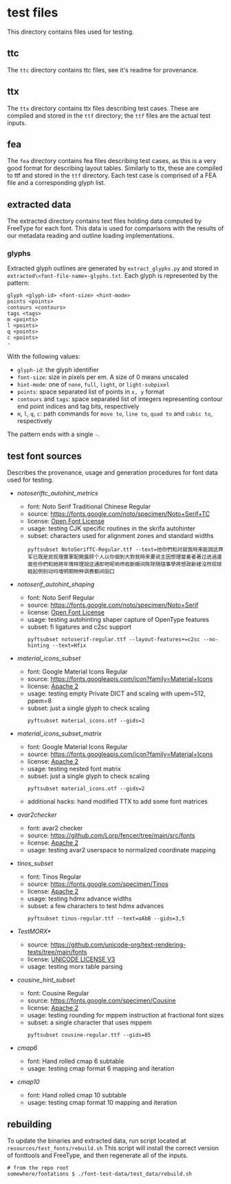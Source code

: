 # test files

This directory contains files used for testing.

## ttc

The `ttc` directory contains ttc files, see it's readme for provenance.

## ttx

The `ttx` directory contains ttx files describing test cases. These are compiled
and stored in the `ttf` directory; the `ttf` files are the actual test inputs.

## fea

The `fea` directory contains fea files describing test cases, as this is a
very good format for describing layout tables. Similarly to ttx,
these are compiled to ttf and stored in the `ttf` directory. Each test case is
comprised of a FEA file and a corresponding glyph list.

## extracted data
The extracted directory contains text files holding data computed by FreeType
for each font. This data is used for comparisons with the results of our 
metadata reading and outline loading implementations.

### glyphs
Extracted glyph outlines are generated by `extract_glyphs.py` and stored in 
`extracted\<font-file-name>-glyphs.txt`. Each glyph is represented by the pattern:

```
glyph <glyph-id> <font-size> <hint-mode>
points <points>
contours <contours>
tags <tags>
m <points>
l <points>
q <points>
c <points>
-
```

With the following values:
* `glyph-id`: the glyph identifier
* `font-size`: size in pixels per em. A size of 0 means unscaled
* `hint-mode`: one of `none`, `full`, `light`, or `light-subpixel`
* `points`: space separated list of points in `x, y` format
* `contours` and `tags`: space separated list of integers representing contour end point 
    indices and tag bits, respectively
* `m`, `l`, `q`, `c`: path commands for `move to`, `line to`, `quad to` and `cubic to`, 
    respectively

The pattern ends with a single `-`.

## test font sources
Describes the provenance, usage and generation procedures for font data used for testing.

* _notoseriftc_autohint_metrics_
  * font: Noto Serif Traditional Chinese Regular
  * source: https://fonts.google.com/noto/specimen/Noto+Serif+TC
  * license: [Open Font License][OFL]
  * usage: testing CJK specific routines in the skrifa autohinter
  * subset: characters used for alignment zones and standard widths
    ```shell
    pyftsubset NotoSerifTC-Regular.ttf --text=他你們和对就我時来能說这齊军已既是民现理置軍配開露顾个人以你個到大對我時来要说主因想理當着者著过进過還面些你們和她將年情样理說这通即吧呢响师收斷眼间陈除随隨事學將想政新樣沒然现球經起例别动吗增明期物种调费都间田囗
    ```

* _notoserif_autohint_shaping_
  * font: Noto Serif Regular
  * source: https://fonts.google.com/noto/specimen/Noto+Serif
  * license: [Open Font License][OFL]
  * usage: testing autohinting shaper capture of OpenType features
  * subset: fi ligatures and c2sc support
    ```shell
    pyftsubset notoserif-regular.ttf --layout-features+=c2sc --no-hinting --text=Hfix
    ```

* _material_icons_subset_
  * font: Google Material Icons Regular
  * source: https://fonts.googleapis.com/icon?family=Material+Icons
  * license: [Apache 2][Apache2]
  * usage: testing empty Private DICT and scaling with upem=512, ppem=8
  * subset: just a single glyph to check scaling
    ```shell
    pyftsubset material_icons.otf --gids=2
    ```

* _material_icons_subset_matrix_
  * font: Google Material Icons Regular
  * source: https://fonts.googleapis.com/icon?family=Material+Icons
  * license: [Apache 2][Apache2]
  * usage: testing nested font matrix
  * subset: just a single glyph to check scaling
    ```shell
    pyftsubset material_icons.otf --gids=2
    ```
  * additional hacks: hand modified TTX to add some font matrices

* _avar2checker_
  * font: avar2 checker
  * source: https://github.com/Lorp/fencer/tree/main/src/fonts
  * license: [Apache 2][Apache2]
  * usage: testing avar2 userspace to normalized coordinate mapping

* _tinos_subset_
  * font: Tinos Regular
  * source: https://fonts.google.com/specimen/Tinos
  * license: [Apache 2][Apache2]
  * usage: testing hdmx advance widths
  * subset: a few characters to test hdmx advances
    ```shell
    pyftsubset tinos-regular.ttf --text=aAbB --gids=3,5
    ```
* _TestMORX*_
  * source: https://github.com/unicode-org/text-rendering-tests/tree/main/fonts
  * license: [UNICODE LICENSE V3](Unicode3)
  * usage: testing morx table parsing

* _cousine_hint_subset_
  * font: Cousine Regular
  * source: https://fonts.google.com/specimen/Cousine
  * license: [Apache 2][Apache2]
  * usage: testing rounding for mppem instruction at fractional font sizes
  * subset: a single character that uses mppem
    ```shell
    pyftsubset cousine-regular.ttf --gids=85
    ```
* _cmap6_
  * font: Hand rolled cmap 6 subtable
  * usage: testing cmap format 6 mapping and iteration

* _cmap10_
  * font: Hand rolled cmap 10 subtable
  * usage: testing cmap format 10 mapping and iteration

## rebuilding
To update the binaries and extracted data, run script located at `resources/test_fonts/rebuild.sh`
This script will install the correct version of fonttools and FreeType, and then regenerate
all of the inputs.

```shell
# from the repo root
somewhere/fontations $ ./font-test-data/test_data/rebuild.sh
```

[OFL]: https://scripts.sil.org/cms/scripts/page.php?site_id=nrsi&id=OFL
[Apache2]: https://www.apache.org/licenses/LICENSE-2.0
[Unicode3]: https://github.com/unicode-org/text-rendering-tests/blob/main/LICENSE